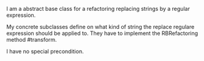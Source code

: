 I am a abstract base class for a refactoring replacing strings by a regular expression.

My concrete subclasses define on what kind of string the replace regulare expression should be applied to.
They have to implement the RBRefactoring method #transform.

I have no special precondition.
